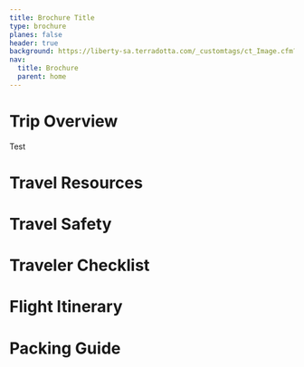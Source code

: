 ```yaml
---
title: Brochure Title
type: brochure
planes: false
header: true
background: https://liberty-sa.terradotta.com/_customtags/ct_Image.cfm?Image_ID=35684
nav:
  title: Brochure
  parent: home
---
```


<div id="appOverview" x-ref="appOverview" x-data="editor()" x-show="currentId === $el.id" x-cloak>

# Trip Overview

<object data="https://documentcloud.adobe.com/view-sdk-demo/PDFs/Bodea Brochure.pdf" type="application/pdf">
  <span>Test</span>
</object>

</div>

<div id="appResources" x-ref="appResources" x-data="editor()" x-show="currentId === $el.id" x-cloak>

# Travel Resources

</div>

<div id="appSafety" x-ref="appSafety" x-data="editor()" x-show="currentId === $el.id" x-cloak>

# Travel Safety

</div>

<div id="appChecklist" x-ref="appChecklist" x-data="editor()" x-show="currentId === $el.id" x-cloak>

# Traveler Checklist

</div>

<div id="appFlights" x-ref="appFlights" x-data="editor()" x-show="currentId === $el.id" x-cloak>

# Flight Itinerary

</div>

<div id="appPacking" x-ref="appPacking" x-data="editor()" x-show="currentId === $el.id" x-cloak>

# Packing Guide

</div>
